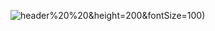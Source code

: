 ![header](https://capsule-render.vercel.app/api?type=slice&color=gradient&text=%20Hi%20I'm%20miGyeongLee%20:)%20%20&height=200&fontSize=100)

